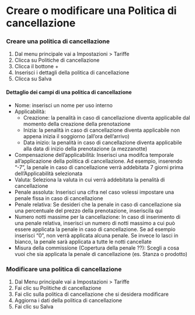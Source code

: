 # Creare o modificare una Politica di cancellazione

### Creare una politica di cancellazione

1. Dal menu principale vai a Impostazioni > Tariffe
2. Clicca su Politiche di cancellazione
3. Clicca il bottone +
4. Inserisci i dettagli della politica di cancellazione
5. Clicca su Salva

#### Dettaglio dei campi di una politica di cancellazione

* Nome: inserisci un nome per uso interno
* Applicabilità: 
    * Creazione: la penalità in caso di cancellazione diventa applicabile dal momento della creazione della prenotazione
    * Inizia: la penalità in caso di cancellazione diventa applicabile non appena inizia il soggiorno (all’ora dell’arrivo)
    * Data inizio: la penalità in caso di cancellazione diventa applicabile alla data di inizio della prenotazione (a mezzanotte)
* Compensazione dell’applicabilità: Inserisci una modifca temporale all’applicazione della politica di cancellazione. Ad esempio, inserendo “-7”, la penale in caso di cancellazione verrà addebitata 7 giorni prima dell’Applicabilità selezionata
* Valuta: Seleziona la valuta in cui verrà addebitata la penalità di cancellazione
* Penale assoluta: Inserisci una cifra nel caso volessi impostare una penale fissa in caso di cancellazione
* Penale relativa: Se desideri che la penale in caso di cancellazione sia una percentuale del prezzo della prenotazione, inseriscila qui
* Numero notti massime per la cancellazione: In caso di inserimento di una penale relativa, inserisci un numero di notti massimo a cui può essere applicata la penale in caso di cancellazione. Se ad esempio inserisci “0”, non verrà applicata alcuna penale. Se invece lo lasci in bianco, la penale sarà applicata a tutte le notti cancellate
* Misura della commissione (Copertura della penale ??): Scegli a cosa vuoi che sia applicata la penale di cancellazione (es. Stanza o prodotto)

### Modificare una politica di cancellazione

1. Dal Menu principale vai a Impostazioni > Tariffe
2. Fai clic su Politiche di cancellazione
3. Fai clic sulla politica di cancellazione che si desidera modificare
4. Aggiorna i dati della politica di cancellazione
5. Fai clic su Salva
